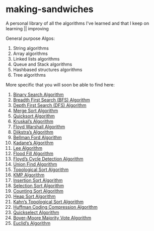 # making-sandwiches
A personal library of all the algorithms I've learned and that I keep on learning || improving

General purpose Algos:
1. String algorithms
2. Array algorithms
3. Linked lists algorithms
4. Queue and Stack algorithms
5. Hashbased structures algorithms
6. Tree algorithms

More specific that you will soon be able to find here: 

1. [Binary Search Algorithm](https://www.techiedelight.com/binary-search/)
2. [Breadth First Search (BFS) Algorithm](https://www.techiedelight.com/breadth-first-search/)
3. [Depth First Search (DFS) Algorithm](https://www.techiedelight.com/depth-first-search/)
4. [Merge Sort Algorithm](https://www.techiedelight.com/merge-sort/)
5. [Quicksort Algorithm](https://www.techiedelight.com/quicksort/)
6. [Kruskal’s Algorithm](https://www.techiedelight.com/kruskals-algorithm-for-finding-minimum-spanning-tree/)
7. [Floyd Warshall Algorithm](https://www.techiedelight.com/pairs-shortest-paths-floyd-warshall-algorithm/)
8. [Dijkstra’s Algorithm](https://www.techiedelight.com/single-source-shortest-paths-dijkstras-algorithm/)
9. [Bellman Ford Algorithm](https://www.techiedelight.com/single-source-shortest-paths-bellman-ford-algorithm/)
10. [Kadane’s Algorithm](https://www.techiedelight.com/maximum-subarray-problem-kadanes-algorithm/)
11. [Lee Algorithm](https://www.techiedelight.com/lee-algorithm-shortest-path-in-a-maze/)
12. [Flood Fill Algorithm](https://www.techiedelight.com/flood-fill-algorithm/)
13. [Floyd’s Cycle Detection Algorithm](https://www.techiedelight.com/detect-cycle-linked-list-floyds-cycle-detection-algorithm/)
14. [Union Find Algorithm](https://www.techiedelight.com/disjoint-set-structure-union-find-algorithm/)
15. [Topological Sort Algorithm](https://www.techiedelight.com/kahn-topological-sort-algorithm/)
16. [KMP Algorithm](https://www.techiedelight.com/implementation-kmp-algorithm-c-cpp-java/)
17. [Insertion Sort Algorithm](https://www.techiedelight.com/insertion-sort-iterative-recursive/)
18. [Selection Sort Algorithm](https://www.techiedelight.com/selection-sort-iterative-recursive/)
19. [Counting Sort Algorithm](https://www.techiedelight.com/counting-sort-algorithm-implementation/)
20. [Heap Sort Algorithm](https://www.techiedelight.com/heap-sort-place-place-implementation-c-c/)
21. [Kahn’s Topological Sort Algorithm](https://www.techiedelight.com/kahn-topological-sort-algorithm/)
22. [Huffman Coding Compression Algorithm](https://www.techiedelight.com/huffman-coding/)
23. [Quickselect Algorithm](https://www.techiedelight.com/quickselect-algorithm/)
24. [Boyer–Moore Majority Vote Algorithm](https://www.techiedelight.com/find-majority-element-in-an-array-boyer-moore-majority-vote-algorithm/)
25. [Euclid’s Algorithm](https://www.techiedelight.com/euclids-algorithm-to-find-gcd-of-two-numbers/)
